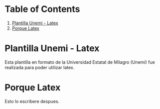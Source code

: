 
# Table of Contents

1.  [Plantilla Unemi - Latex](#org6462da3)
2.  [Porque Latex](#orgdb91607)



<a id="org6462da3"></a>

# Plantilla Unemi - Latex

Esta plantilla en formato de la Universidad Estatal de Milagro (Unemi) fue realizada para poder utilizar latex.


<a id="orgdb91607"></a>

# Porque Latex

Esto lo escribere despues.

